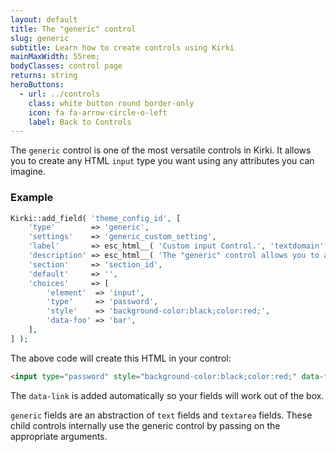 ```yaml
---
layout: default
title: The "generic" control
slug: generic
subtitle: Learn how to create controls using Kirki
mainMaxWidth: 55rem;
bodyClasses: control page
returns: string
heroButtons:
  - url: ../controls
    class: white button round border-only
    icon: fa fa-arrow-circle-o-left
    label: Back to Controls
---
```


The `generic` control is one of the most versatile controls in Kirki. It allows you to create any HTML `input` type you want using any attributes you can imagine.

### Example

```php
Kirki::add_field( 'theme_config_id', [
	'type'        => 'generic',
	'settings'    => 'generic_custom_setting',
	'label'       => esc_html__( 'Custom input Control.', 'textdomain' ),
	'description' => esc_html__( 'The "generic" control allows you to add any input type you want. In this case we use type="password" and define custom styles.', 'textdomain' ),
	'section'     => 'section_id',
	'default'     => '',
	'choices'     => [
		'element'  => 'input',
		'type'     => 'password',
		'style'    => 'background-color:black;color:red;',
		'data-foo' => 'bar',
	],
] );
```

The above code will create this HTML in your control:

```html
<input type="password" style="background-color:black;color:red;" data-foo="bar" />
```

The `data-link` is added automatically so your fields will work out of the box.

`generic` fields are an abstraction of `text` fields and `textarea` fields. These child controls internally use the generic control by passing on the appropriate arguments.
